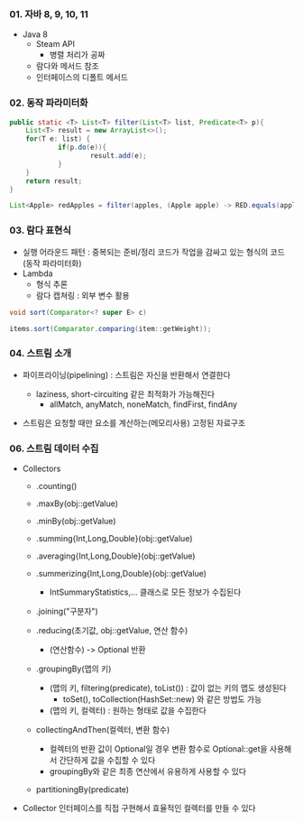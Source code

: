 ### 01. 자바 8, 9, 10, 11
- Java 8
	- Steam API
		- 병렬 처리가 공짜
	- 람다와 메서드 참조
	- 인터페이스의 디폴트 메서드

### 02. 동작 파라미터화
```java
public static <T> List<T> filter(List<T> list, Predicate<T> p){
	List<T> result = new ArrayList<>();
	for(T e: list) {
			if(p.do(e)){
					result.add(e);
			}
	}
	return result;
}

List<Apple> redApples = filter(apples, (Apple apple) -> RED.equals(apple.getColor()));
```

### 03. 람다 표현식
- 실행 어라운드 패턴 : 중복되는 준비/정리 코드가 작업을 감싸고 있는 형식의 코드(동작 파라미터화)
- Lambda
	- 형식 추론
	- 람다 캡쳐링 : 외부 변수 활용

```java
void sort(Comparator<? super E> c)

items.sort(Comparator.comparing(item::getWeight));
```

### 04. 스트림 소개
- 파이프라이닝(pipelining) : 스트림은 자신을 반환해서 연결한다
    - laziness, short-circuiting 같은 최적화가 가능해진다
		- allMatch, anyMatch, noneMatch, findFirst, findAny

- 스트림은 요청할 때만 요소를 계산하는(메모리사용) 고정된 자료구조

### 06. 스트림 데이터 수집
- Collectors
    - .counting()
    - .maxBy(obj::getValue)
    - .minBy(obj::getValue)
    - .summing{Int,Long,Double}(obj::getValue)
    - .averaging{Int,Long,Double}(obj::getValue)
    - .summerizing{Int,Long,Double}(obj::getValue)
        - IntSummaryStatistics,... 클래스로 모든 정보가 수집된다

    - .joining("구분자")
    - .reducing(초기값, obj::getValue, 연산 함수)
        - (연산함수) -> Optional 반환

    - .groupingBy(맵의 키)
        - (맵의 키, filtering(predicate), toList()) : 값이 없는 키의 맵도 생성된다
            - toSet(), toCollection(HashSet::new) 와 같은 방법도 가능
        - (맵의 키, 컬렉터) : 원하는 형태로 값을 수집한다

    - collectingAndThen(컬렉터, 변환 함수)
        - 컬렉터의 반환 값이 Optional일 경우 변환 함수로 Optional::get을 사용해서 간단하게 값을 수집할 수 있다
        - groupingBy와 같은 최종 연산에서 유용하게 사용할 수 있다

    - partitioningBy(predicate)

- Collector 인터페이스를 직접 구현해서 효율적인 컬렉터를 만들 수 있다